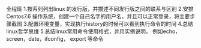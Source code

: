 全程班
1.按系列列出linux 的发行版，并描述不同发行版之间的联系与区别
2.安排Centos7.6 操作系统，创建一个自己名字的用户名，并且可以正常登录，将主要步骤截图
3.配置环境变量，实现执行history的时候可以看到执行命令的时间
4.总结linux哲学思维
5.总结linux常用命令使用格式，并用实例说明。 例如echo，screen，date，ifconfig， export 等命令